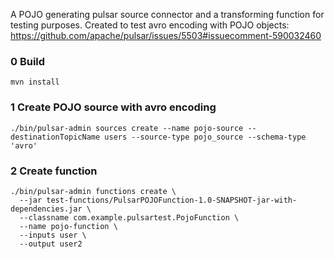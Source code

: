 A POJO generating pulsar source connector and a transforming function for testing purposes. Created to test avro encoding with POJO objects: https://github.com/apache/pulsar/issues/5503#issuecomment-590032460

### 0 Build
```
mvn install
```

### 1 Create POJO source with avro encoding
```
./bin/pulsar-admin sources create --name pojo-source --destinationTopicName users --source-type pojo_source --schema-type 'avro'
```
### 2 Create function
```
./bin/pulsar-admin functions create \
  --jar test-functions/PulsarPOJOFunction-1.0-SNAPSHOT-jar-with-dependencies.jar \
  --classname com.example.pulsartest.PojoFunction \
  --name pojo-function \
  --inputs user \
  --output user2
```
